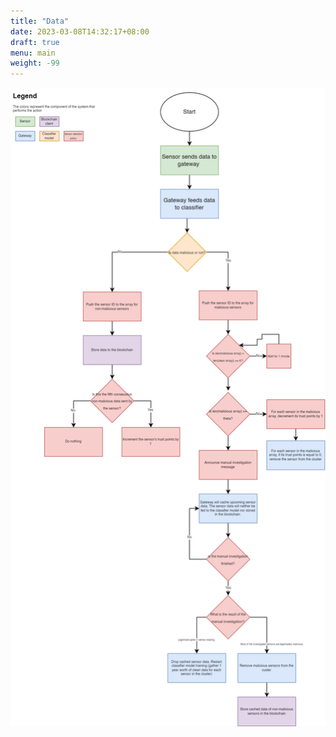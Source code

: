 ```yaml
---
title: "Data"
date: 2023-03-08T14:32:17+08:00
draft: true
menu: main
weight: -99
---
```


![Scenario 1: Across columns](images/data_pipeline_with_srp.png)

